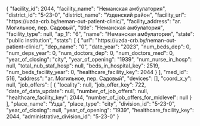 {
    "facility_id": 2044,
    "facility_name": "Неманская амбулатория",
    "district_id": "5-23-0",
    "district_name": "Узденский район",
    "facility_url": "https:\/\/uzda-crb.by\/neman-out-patient-clinic\/",
    "facility_address": "аг. Могильное, пер. Садовый",
    "title": "Неманская амбулатория",
    "facility_type": null,
    "ap_1": "6",
    "name": "Неманская амбулатория",
    "state": "public institution",
    "stats": [
        {
            "url": "https:\/\/uzda-crb.by\/neman-out-patient-clinic\/",
            "dep_name": "0",
            "date_year": "2023",
            "num_beds_dep": 0,
            "num_deps_year": 0,
            "num_doctors_dep": 0,
            "num_doctors_med": 0,
            "year_of_closing": "city",
            "year_of_opening": "1939",
            "num_nurse_in_hosp": null,
            "total_nub_staf_hosp": null,
            "beds_in_hospital_key": 2519,
            "num_beds_facility_year": 0,
            "healthcare_facility_key": 2044
        }
    ],
    "med_id": 516,
    "address": "аг. Могильное, пер. Садовый",
    "devices": [],
    "coord_x_y": null,
    "job_offers": [
        {
            "locality": null,
            "job_offer_key": 722,
            "date_of_data_update": null,
            "number_of_job_offers": null,
            "healthcare_facility_key": 2044,
            "number_of_job_offers_for_midlevel": null
        }
    ],
    "place_name": "Узда",
    "place_type": "city",
    "division_id": "5-23-0",
    "year_of_closing": null,
    "year_of_opening": "1939",
    "healthcare_facility_key": 2044,
    "administrative_division_id": "5-23-0"
}
